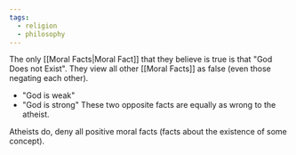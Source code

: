 ```yaml
---
tags:
  - religion
  - philosophy
---
```

The only [[Moral Facts|Moral Fact]] that they believe is true is that "God Does not Exist".
They view all other [[Moral Facts]] as false (even those negating each other).
- "God is weak"
- "God is strong"
These two opposite facts are equally as wrong to the atheist.

Atheists do, deny all positive moral facts (facts about the existence of some concept). 